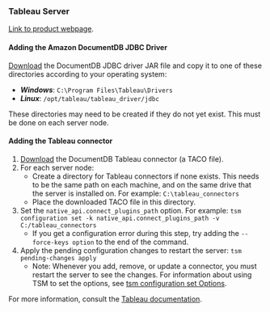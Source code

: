 ### Tableau Server
[Link to product webpage](https://www.tableau.com/products/server). 

#### Adding the Amazon DocumentDB JDBC Driver
[Download](https://github.com/aws/amazon-documentdb-jdbc-driver/releases/latest) the DocumentDB JDBC driver JAR file and copy it to one of these
directories according to your operating system: 
   - **_Windows_**: `C:\Program Files\Tableau\Drivers` 
   - **_Linux_**: `/opt/tableau/tableau_driver/jdbc` 

These directories may need to be created if they do not yet exist. This must be done on each server node.

#### Adding the Tableau connector
1.  [Download](https://github.com/aws/amazon-documentdb-jdbc-driver/releases/latest) the DocumentDB Tableau connector (a TACO file).
2.	For each server node:
      - Create a directory for Tableau connectors if none exists. This needs to be the same path on each machine, and on the same drive that the server is installed on. For example: `C:\tableau_connectors`
      - Place the downloaded TACO file in this directory.
3.	Set the `native_api.connect_plugins_path` option. For example: `tsm configuration set -k native_api.connect_plugins_path -v C:/tableau_connectors`
      - If you get a configuration error during this step, try adding the `--force-keys option` to the end of the command.
5.	Apply the pending configuration changes to restart the server: `tsm pending-changes apply`
      - Note: Whenever you add, remove, or update a connector, you must restart the server to see the changes. 
        For information about using TSM to set the options, see [tsm configuration set Options](https://onlinehelp.tableau.com/current/server-linux/en-us/cli_configuration-set_tsm.htm).

For more information, consult the [Tableau documentation](https://tableau.github.io/connector-plugin-sdk/docs/run-taco).